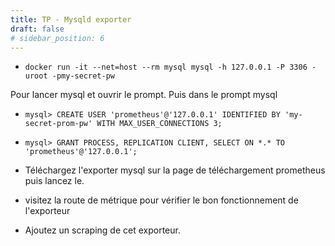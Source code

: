 ```yaml
---
title: TP - Mysqld exporter
draft: false
# sidebar_position: 6
---
```


- `docker run -it --net=host --rm mysql mysql -h 127.0.0.1 -P 3306 -uroot -pmy-secret-pw`

Pour lancer mysql et ouvrir le prompt. Puis dans le prompt mysql

- `mysql> CREATE USER 'prometheus'@'127.0.0.1' IDENTIFIED BY 'my-secret-prom-pw' WITH MAX_USER_CONNECTIONS 3;`

- `mysql> GRANT PROCESS, REPLICATION CLIENT, SELECT ON *.* TO 'prometheus'@'127.0.0.1';`

- Téléchargez l'exporter mysql sur la page de téléchargement prometheus puis lancez le.

- visitez la route de métrique pour vérifier le bon fonctionnement de l'exporteur

- Ajoutez un scraping de cet exporteur.